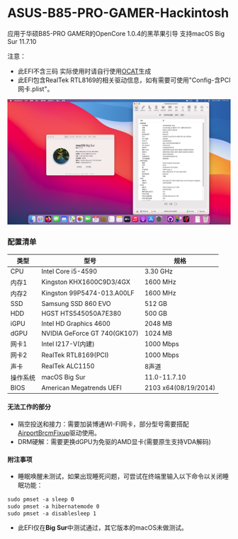 # ASUS-B85-PRO-GAMER-Hackintosh
应用于华硕B85-PRO GAMER的OpenCore 1.0.4的黑苹果引导 支持macOS Big Sur 11.7.10

注意：
- 此EFI不含三码 实际使用时请自行使用[OCAT](https://github.com/ic005k/OCAuxiliaryTools)生成
- 此EFI包含RealTek RTL8169的相关驱动信息，如有需要可使用"Config-含PCI网卡.plist"。

![](image.png)
### 配置清单
|类型|型号|规格|
|---|---|---|
|CPU|Intel Core i5-4590|3.30 GHz|
|内存1|Kingston KHX1600C9D3/4GX|1600 MHz|
|内存2|Kingston 99P5474-013.A00LF|1600 MHz|
|SSD|Samsung SSD 860 EVO|512 GB|
|HDD|HGST HTS545050A7E380|500 GB|
|iGPU|Intel HD Graphics 4600|2048 MB|
|dGPU|NVIDIA GeForce GT 740(GK107)|1024 MB|
|网卡1|Intel I217-V(内建)|1000 Mbps|
|网卡2|RealTek RTL8169(PCI)|1000 Mbps|
|声卡|RealTek ALC1150|8声道|
|操作系统|macOS Big Sur|11.0-11.7.10|
|BIOS|American Megatrends UEFI|2103 x64(08/19/2014)|

#### 无法工作的部分
- 隔空投送和接力：需要加装博通WI-FI网卡，部分型号需要搭配[AirportBrcmFixup](https://github.com/acidanthera/AirportBrcmFixup)驱动使用。
- DRM硬解：需要更换dGPU为免驱的AMD显卡(需要原生支持VDA解码)

#### 附注事项
- 睡眠唤醒未测试，如果出现睡死问题，可尝试在终端里输入以下命令以关闭睡眠功能：
```
sudo pmset -a sleep 0
sudo pmset -a hibernatemode 0
sudo pmset -a disablesleep 1
```
- 此EFI仅在**Big Sur**中测试通过，其它版本的macOS未做测试。
